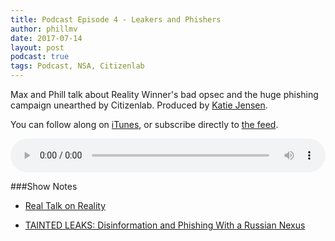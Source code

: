 ```yaml
---
title: Podcast Episode 4 - Leakers and Phishers
author: phillmv
date: 2017-07-14
layout: post
podcast: true
tags: Podcast, NSA, Citizenlab
---
```


Max and Phill talk about Reality Winner's bad opsec and the huge phishing campaign unearthed by Citizenlab. Produced by [Katie Jensen](https://twitter.com/katiejensen).

You can follow along on <a href="https://itunes.apple.com/ca/podcast/appcanary-podcast/id1215405635">iTunes</a>, or subscribe directly to <a href="https://podcast.appcanary.com/podcast.rss">the feed</a>. 

<audio controls preload="metadata" style="width: 100%;">
	<source src="https://podcast.appcanary.com/mp3/appcanary-ep4.mp3" type="audio/mpeg">
	Your browser does not support the audio element.
</audio>

###Show Notes


* [Real Talk on Reality](https://medium.com/@thegrugq/real-talk-on-reality-cf07cbb78530)

* [TAINTED LEAKS: Disinformation and Phishing With a Russian Nexus](https://citizenlab.ca/2017/05/tainted-leaks-disinformation-phish/)
